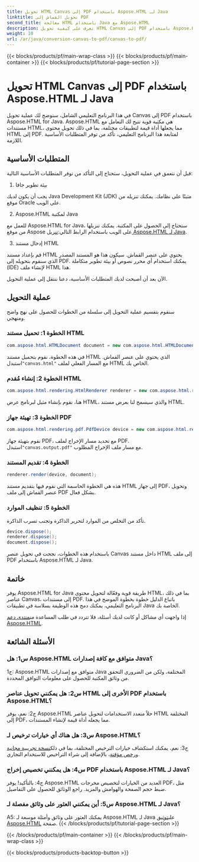 ```yaml
---
title: تحويل HTML Canvas إلى PDF باستخدام Aspose.HTML لـ Java
linktitle: تحويل القماش إلى PDF
second_title: معالجة HTML باستخدام Java مع Aspose.HTML
description: تعرف على كيفية تحويل HTML Canvas إلى PDF باستخدام Aspose.HTML لـ Java في هذا الدليل خطوة بخطوة.
weight: 10
url: /ar/java/conversion-canvas-to-pdf/canvas-to-pdf/
---
```


{{< blocks/products/pf/main-wrap-class >}}
{{< blocks/products/pf/main-container >}}
{{< blocks/products/pf/tutorial-page-section >}}

# تحويل HTML Canvas إلى PDF باستخدام Aspose.HTML لـ Java

في هذا البرنامج التعليمي الشامل، سنوضح لك عملية تحويل Canvas إلى PDF باستخدام Aspose.HTML for Java. Aspose.HTML هي مكتبة قوية تتيح لك التعامل مع مستندات HTML، مما يجعلها أداة قيمة لتطبيقات مختلفة، بما في ذلك تحويل محتوى HTML إلى PDF. لمتابعة هذا البرنامج التعليمي، تأكد من توفر المتطلبات الأساسية اللازمة.

## المتطلبات الأساسية

قبل أن نتعمق في عملية التحويل، ستحتاج إلى التأكد من توفر المتطلبات الأساسية التالية:

1. بيئة تطوير جافا

يجب أن يكون لديك Java Development Kit (JDK) مثبتًا على نظامك. يمكنك تنزيله من موقع Oracle على الويب.

2. Aspose.HTML لمكتبة Java

 للعمل مع Aspose.HTML for Java، ستحتاج إلى الحصول على المكتبة. يمكنك تنزيلها من موقع Aspose على الويب باستخدام الرابط التالي:[تنزيل Aspose.HTML لـ Java](https://releases.aspose.com/html/java/).

3. إدخال مستند HTML

قم بإعداد مستند HTML يحتوي على عنصر القماش. سيكون هذا هو المستند المصدر الذي سنقوم بتحويله إلى PDF. يمكنك استخدام أي محرر نصوص أو بيئة تطوير متكاملة (IDE) لإنشاء ملف HTML هذا.

الآن بعد أن أصبحت لديك المتطلبات الأساسية، دعنا ننتقل إلى عملية التحويل.

## عملية التحويل

سنقوم بتقسيم عملية التحويل إلى سلسلة من الخطوات للحصول على نهج واضح ومنهجي.

### الخطوة 1: تحميل مستند HTML

```java
com.aspose.html.HTMLDocument document = new com.aspose.html.HTMLDocument(Resources.input("canvas.html"));
```

 في هذه الخطوة، نقوم بتحميل مستند HTML الذي يحتوي على عنصر القماش. استبدل`"canvas.html"` مع المسار الفعلي لملف HTML الخاص بك.

### الخطوة 2: إنشاء مُقدم HTML

```java
com.aspose.html.rendering.HtmlRenderer renderer = new com.aspose.html.rendering.HtmlRenderer();
```

هنا، نقوم بإنشاء مثيل لبرنامج عرض HTML، والذي سيسمح لنا بعرض مستند HTML.

### الخطوة 3: تهيئة جهاز PDF

```java
com.aspose.html.rendering.pdf.PdfDevice device = new com.aspose.html.rendering.pdf.PdfDevice(Resources.output("canvas.output.pdf"));
```

 نقوم بتهيئة جهاز PDF، مع تحديد مسار الإخراج لملف PDF. استبدل`"canvas.output.pdf"` مع مسار ملف الإخراج المطلوب.

### الخطوة 4: تقديم المستند

```java
renderer.render(device, document);
```

هذه هي الخطوة الحاسمة التي نقوم فيها بتقديم مستند HTML إلى جهاز PDF، وتحويل عنصر القماش إلى ملف PDF بشكل فعال.

### الخطوة 5: تنظيف الموارد

تأكد من التخلص من الموارد لتحرير الذاكرة وتجنب تسرب الذاكرة.

```java
device.dispose();
renderer.dispose();
document.dispose();
```

باستخدام هذه الخطوات، نجحت في تحويل عنصر Canvas داخل مستند HTML إلى ملف PDF باستخدام Aspose.HTML لـ Java.

## خاتمة

يوفر Aspose.HTML for Java طريقة قوية وفعّالة لتحويل محتوى HTML، بما في ذلك عناصر Canvas، إلى مستندات PDF. باتباع الدليل خطوة بخطوة الموضح في هذا البرنامج التعليمي، يمكنك دمج هذه الوظيفة بسلاسة في تطبيقات Java الخاصة بك.

 إذا واجهت أي مشاكل أو كانت لديك أسئلة، فلا تتردد في طلب المساعدة من[منتدى دعم Aspose.HTML](https://forum.aspose.com/).

## الأسئلة الشائعة

### س1: هل Aspose.HTML متوافق مع كافة إصدارات Java؟

ج1: Aspose.HTML متوافق مع إصدارات Java المختلفة، ولكن من الضروري التحقق من وثائق المكتبة للحصول على معلومات التوافق المحددة.

### س2: هل يمكنني تحويل عناصر HTML الأخرى إلى PDF باستخدام Aspose.HTML؟

ج2: نعم، يوفر Aspose.HTML حلاً متعدد الاستخدامات لتحويل عناصر HTML المختلفة إلى PDF، مما يجعله أداة قيمة لإنشاء المستندات.

### س3: هل هناك أي خيارات ترخيص لـ Aspose.HTML؟

 ج3: نعم، يمكنك استكشاف خيارات الترخيص المختلفة، بما في ذلك[نسخة تجريبية مجانية](https://releases.aspose.com/) و[رخص مؤقتة](https://purchase.aspose.com/temporary-license/)، بالإضافة إلى شراء التراخيص للاستخدام التجاري.

### س4: هل يمكنني تخصيص إخراج PDF باستخدام Aspose.HTML لـ Java؟

ج4: بالتأكيد! يوفر Aspose.HTML العديد من الخيارات لتخصيص مخرجات PDF، مثل ضبط حجم الصفحة والهوامش والمزيد. راجع الوثائق للحصول على التفاصيل.

### س5: أين يمكنني العثور على وثائق مفصلة لـ Aspose.HTML لـ Java؟

 A5: يمكنك العثور على وثائق وأمثلة موسعة لـ Aspose.HTML لـ Java على[توثيق Aspose.HTML](https://reference.aspose.com/html/java/) صفحة.
{{< /blocks/products/pf/tutorial-page-section >}}

{{< /blocks/products/pf/main-container >}}
{{< /blocks/products/pf/main-wrap-class >}}

{{< blocks/products/products-backtop-button >}}
